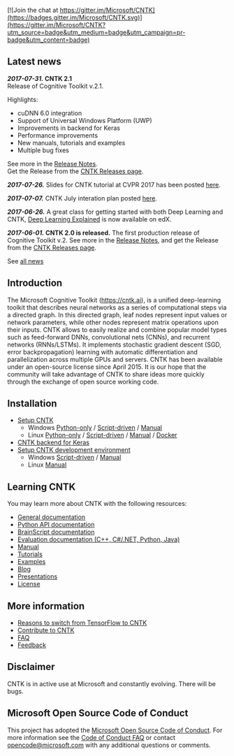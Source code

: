 [![Join the chat at https://gitter.im/Microsoft/CNTK](https://badges.gitter.im/Microsoft/CNTK.svg)](https://gitter.im/Microsoft/CNTK?utm_source=badge&utm_medium=badge&utm_campaign=pr-badge&utm_content=badge)

## Latest news 

***2017-07-31.* CNTK 2.1**  
Release of Cognitive Toolkit v.2.1.

Highlights:
* cuDNN 6.0 integration
* Support of Universal Windows Platform (UWP)
* Improvements in backend for Keras
* Performance improvements
* New manuals, tutorials and examples
* Multiple bug fixes

See more in the [Release Notes](https://docs.microsoft.com/en-us/cognitive-toolkit/ReleaseNotes/CNTK_2_1_Release_Notes).  
Get the Release from the [CNTK Releases page](https://github.com/Microsoft/CNTK/releases).

***2017-07-26.*** Slides for CNTK tutorial at CVPR 2017 has been posted [here](https://www.cntk.ai/Tutorials/CVPR2017/CVPR_2017_Tutorial_final.pdf). 

***2017-07-07.*** CNTK July interation plan posted [here](https://github.com/Microsoft/CNTK/issues/2064). 

***2017-06-26.*** A great class for getting started with both Deep Learning and CNTK, [Deep Learning Explained](https://www.edx.org/course/deep-learning-explained-microsoft-dat236x) is now available on edX.

***2017-06-01.* CNTK 2.0 is released.**
The first production release of Cognitive Toolkit v.2. See more in the [Release Notes](https://docs.microsoft.com/en-us/cognitive-toolkit/ReleaseNotes/CNTK_2_0_Release_Notes), and get the Release from the [CNTK Releases page](https://github.com/Microsoft/CNTK/releases).

See [all news](https://docs.microsoft.com/en-us/cognitive-toolkit/news)

## Introduction

The Microsoft Cognitive Toolkit (https://cntk.ai), is a unified deep-learning toolkit that describes neural networks as a series of computational steps via a directed graph. In this directed graph, leaf nodes represent input values or network parameters, while other nodes represent matrix operations upon their inputs. CNTK allows to easily realize and combine popular model types such as feed-forward DNNs, convolutional nets (CNNs), and recurrent networks (RNNs/LSTMs). It implements stochastic gradient descent (SGD, error backpropagation) learning with automatic differentiation and parallelization across multiple GPUs and servers. CNTK has been available under an open-source license since April 2015. It is our hope that the community will take advantage of CNTK to share ideas more quickly through the exchange of open source working code.

## Installation 

* [Setup CNTK](https://docs.microsoft.com/en-us/cognitive-toolkit/Setup-CNTK-on-your-machine)
    * Windows [Python-only](https://docs.microsoft.com/en-us/cognitive-toolkit/setup-windows-python) / [Script-driven](https://docs.microsoft.com/en-us/cognitive-toolkit/setup-windows-binary-script) / [Manual](https://docs.microsoft.com/en-us/cognitive-toolkit/setup-windows-binary-manual) 
    * Linux [Python-only](https://docs.microsoft.com/en-us/cognitive-toolkit/setup-linux-python) / [Script-driven](https://docs.microsoft.com/en-us/cognitive-toolkit/setup-linux-binary-script) / [Manual](https://docs.microsoft.com/en-us/cognitive-toolkit/setup-linux-binary-manual) / [Docker](https://docs.microsoft.com/en-us/cognitive-toolkit/cntk-docker-containers)
* [CNTK backend for Keras](https://docs.microsoft.com/en-us/cognitive-toolkit/using-cntk-with-keras)
* [Setup CNTK development environment](https://docs.microsoft.com/en-us/cognitive-toolkit/setup-development-environment) 
    * Windows [Script-driven](https://docs.microsoft.com/en-us/cognitive-toolkit/setup-cntk-with-script-on-windows) / [Manual](https://docs.microsoft.com/en-us/cognitive-toolkit/setup-cntk-on-windows) 
    * Linux [Manual](https://docs.microsoft.com/en-us/cognitive-toolkit/setup-cntk-on-linux)

## Learning CNTK 

You may learn more about CNTK with the following resources: 
* [General documentation](https://docs.microsoft.com/en-us/cognitive-toolkit/)
* [Python API documentation](https://cntk.ai/pythondocs/)
* [BrainScript documentation](https://docs.microsoft.com/en-us/cognitive-toolkit/Using-CNTK-with-BrainScript)
* [Evaluation documentation (C++, C#/.NET, Python, Java)](https://docs.microsoft.com/en-us/cognitive-toolkit/CNTK-Evaluation-Overview) 
* [Manual](https://github.com/Microsoft/CNTK/tree/master/Manual)
* [Tutorials](https://docs.microsoft.com/en-us/cognitive-toolkit/tutorials)
* [Examples](https://docs.microsoft.com/en-us/cognitive-toolkit/Examples)
* [Blog](https://www.microsoft.com/en-us/cognitive-toolkit/blog/)
* [Presentations](https://docs.microsoft.com/en-us/cognitive-toolkit/Presentations)
* [License](./LICENSE.md)

## More information 

* [Reasons to switch from TensorFlow to CNTK](https://docs.microsoft.com/en-us/cognitive-toolkit/reasons-to-switch-from-tensorflow-to-cntk) 
* [Contribute to CNTK](https://docs.microsoft.com/en-us/cognitive-toolkit/Contributing-to-CNTK)
* [FAQ](https://docs.microsoft.com/en-us/cognitive-toolkit/CNTK-FAQ)
* [Feedback](https://docs.microsoft.com/en-us/cognitive-toolkit/Feedback-Channels)

## Disclaimer

CNTK is in active use at Microsoft and constantly evolving. There will be bugs.

## Microsoft Open Source Code of Conduct

This project has adopted the [Microsoft Open Source Code of Conduct](https://opensource.microsoft.com/codeofconduct/). For more information see the [Code of Conduct FAQ](https://opensource.microsoft.com/codeofconduct/faq/) or contact [opencode@microsoft.com](mailto:opencode@microsoft.com) with any additional questions or comments.

